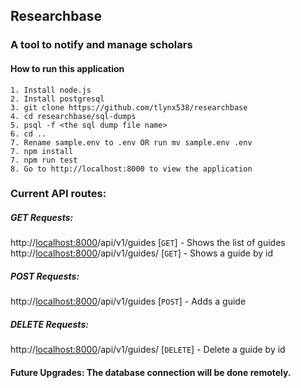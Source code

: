 ## Researchbase 
### A tool to notify and manage scholars

#### How to run this application
    1. Install node.js 
    2. Install postgresql
    3. git clone https://github.com/tlynx538/researchbase
    4. cd researchbase/sql-dumps
    5. psql -f <the sql dump file name>
    6. cd .. 
    7. Rename sample.env to .env OR run mv sample.env .env   
    7. npm install    
    7. npm run test
    8. Go to http://localhost:8000 to view the application

### Current API routes:
##### GET Requests:
http://<localhost:8000>/api/v1/guides [```GET```] - Shows the list of guides
http://<localhost:8000>/api/v1/guides/<type-any-number> [```GET```] - Shows a guide by id

##### POST Requests:
http://<localhost:8000>/api/v1/guides [```POST```] - Adds a guide 

##### DELETE Requests:
http://<localhost:8000>/api/v1/guides/<type-any-number> [```DELETE```] - Delete a guide by id
#### Future Upgrades: The database connection will be done remotely. 
